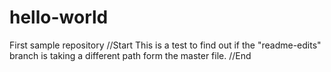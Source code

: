 # hello-world
First sample repository
//Start
This is a test to find out if the "readme-edits" branch is taking a different path form the master file.
//End
